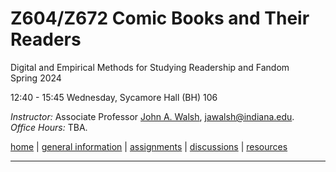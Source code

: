 # Z604/Z672 Comic Books and Their Readers
Digital and Empirical Methods for Studying Readership and Fandom  
Spring 2024

12:40 - 15:45 Wednesday, Sycamore Hall (BH) 106  

*Instructor:* Associate Professor [John A. Walsh](http://johnwalsh.name/), [jawalsh@indiana.edu](mailto:jawalsh@indiana.edu).  
*Office Hours:* TBA.  



[home](index.html) \| [general information](general.html) \| [assignments](assignments.html) \| [discussions]() \| [resources](comics-studies-resources.html)

---
